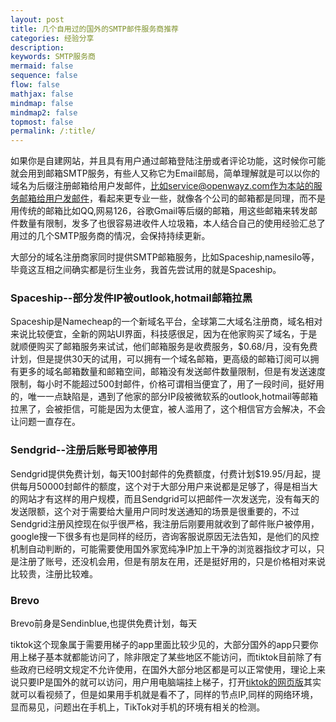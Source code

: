 ```yaml
---
layout: post
title: 几个自用过的国外的SMTP邮件服务商推荐
categories: 经验分享
description: 
keywords: SMTP服务商
mermaid: false
sequence: false
flow: false
mathjax: false
mindmap: false
mindmap2: false
topmost: false
permalink: /:title/
---
```


如果你是自建网站，并且具有用户通过邮箱登陆注册或者评论功能，这时候你可能就会用到邮箱SMTP服务，有些人又称它为Email邮局，简单理解就是可以以你的域名为后缀注册邮箱给用户发邮件，比如service@openwayz.com作为本站的服务邮箱给用户发邮件，看起来更专业一些，就像各个公司的邮箱都是同理，而不是用传统的邮箱比如QQ,网易126，谷歌Gmail等后缀的邮箱，用这些邮箱来转发邮件数量有限制，发多了也很容易进收件人垃圾箱，本人结合自己的使用经验汇总了用过的几个SMTP服务商的情况，会保持持续更新。

大部分的域名注册商家同时提供SMTP邮箱服务，比如Spaceship,namesilo等，毕竟这互相之间确实都是衍生业务，我首先尝试用的就是Spaceship。

### Spaceship--部分发件IP被outlook,hotmail邮箱拉黑

Spaceship是Namecheap的一个新域名平台，全球第二大域名注册商，域名相对来说比较便宜，全新的网站UI界面，科技感很足，因为在他家购买了域名，于是就顺便购买了邮箱服务来试试，他们邮箱服务是收费服务，$0.68/月，没有免费计划，但是提供30天的试用，可以拥有一个域名邮箱，更高级的邮箱订阅可以拥有更多的域名邮箱数量和邮箱空间，邮箱没有发送邮件数量限制，但是有发送速度限制，每小时不能超过500封邮件，价格可谓相当便宜了，用了一段时间，挺好用的，唯一一点缺陷是，遇到了他家的部分IP段被微软系的outlook,hotmail等邮箱拉黑了，会被拒信，可能是因为太便宜，被人滥用了，这个相信官方会解决，不会让问题一直存在。

### Sendgrid--注册后账号即被停用

Sendgrid提供免费计划，每天100封邮件的免费额度，付费计划$19.95/月起，提供每月50000封邮件的额度，这个对于大部分用户来说都是足够了，得是相当大的网站才有这样的用户规模，而且Sendgrid可以把邮件一次发送完，没有每天的发送限额，这个对于需要给大量用户同时发送通知的场景是很重要的，不过Sendgrid注册风控现在似乎很严格，我注册后刚要用就收到了邮件账户被停用，google搜一下很多有也是同样的经历，咨询客服说原因无法告知，是他们的风控机制自动判断的，可能需要使用国外家宽纯净IP加上干净的浏览器指纹才可以，只是注册了账号，还没机会用，但是有朋友在用，还是挺好用的，只是价格相对来说比较贵，注册比较难。

### Brevo

Brevo前身是Sendinblue,也提供免费计划，每天

tiktok这个现象属于需要用梯子的app里面比较少见的，大部分国外的app只要你用上梯子基本就都能访问了，除非限定了某些地区不能访问，而tiktok目前除了有些政府已经明文规定不允许使用，在国外大部分地区都是可以正常使用，理论上来说只要IP是国外的就可以访问，用户用电脑端挂上梯子，打开[tiktok的网页版](https://www.tiktok.com)其实就可以看视频了，但是如果用手机就是看不了，同样的节点IP,同样的网络环境，显而易见，问题出在手机上，TikTok对手机的环境有相关的检测。





  






